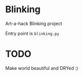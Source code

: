 # Blinking
Art-a-hack Blinking project

Entry point is ```blinking.py```

# TODO
Make world beautiful and DRYed :)
